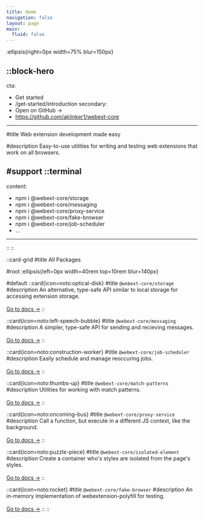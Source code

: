 ```yaml
---
title: Home
navigation: false
layout: page
main:
  fluid: false
---
```


:ellipsis{right=0px width=75% blur=150px}

::block-hero
---
cta:
  - Get started
  - /get-started/introduction
secondary:
  - Open on GitHub →
  - https://github.com/aklinker1/webext-core
---

#title
Web extension development made easy

#description
Easy-to-use utilities for writing and testing web extensions that work on all browsers.

#support
  ::terminal
  ---
  content:
  - npm i @webext-core/storage
  - npm i @webext-core/messaging
  - npm i @webext-core/proxy-service
  - npm i @webext-core/fake-browser
  - npm i @webext-core/job-scheduler
  - ...
  ---
  ::
::

::card-grid
#title
All Packages

#root
:ellipsis{left=0px width=40rem top=10rem blur=140px}

#default
  ::card{icon=noto:optical-disk}
  #title
  `@webext-core/storage`
  #description
  An alternative, type-safe API similar to local storage for accessing extension storage.
  <br />
  <br />
  [Go to docs →](/storage)
  ::

  ::card{icon=noto:left-speech-bubble}
  #title
  `@webext-core/messaging`
  #description
  A simpler, type-safe API for sending and recieving messages.
  <br />
  <br />
  [Go to docs →](/messaging)
  ::

  ::card{icon=noto:construction-worker}
  #title
  `@webext-core/job-scheduler`
  #description
  Easily schedule and manage reoccuring jobs.
  <br />
  <br />
  [Go to docs →](/job-scheduler)
  ::

  ::card{icon=noto:thumbs-up}
  #title
  `@webext-core/match-patterns`
  #description
  Utilities for working with match patterns.
  <br />
  <br />
  [Go to docs →](/match-patterns)
  ::

  ::card{icon=noto:oncoming-bus}
  #title
  `@webext-core/proxy-service`
  #description
  Call a function, but execute in a different JS context, like the background.
  <br />
  <br />
  [Go to docs →](/proxy-service)
  ::

  ::card{icon=noto:puzzle-piece}
  #title
  `@webext-core/isolated-element`
  #description
  Create a container who's styles are isolated from the page's styles.
  <br />
  <br />
  [Go to docs →](/isolated-element)
  ::

  ::card{icon=noto:rocket}
  #title
  `@webext-core/fake-browser`
  #description
  An in-memory implementation of webextension-polyfill for testing.
  <br />
  <br />
  [Go to docs →](/fake-browser)
  ::
::
